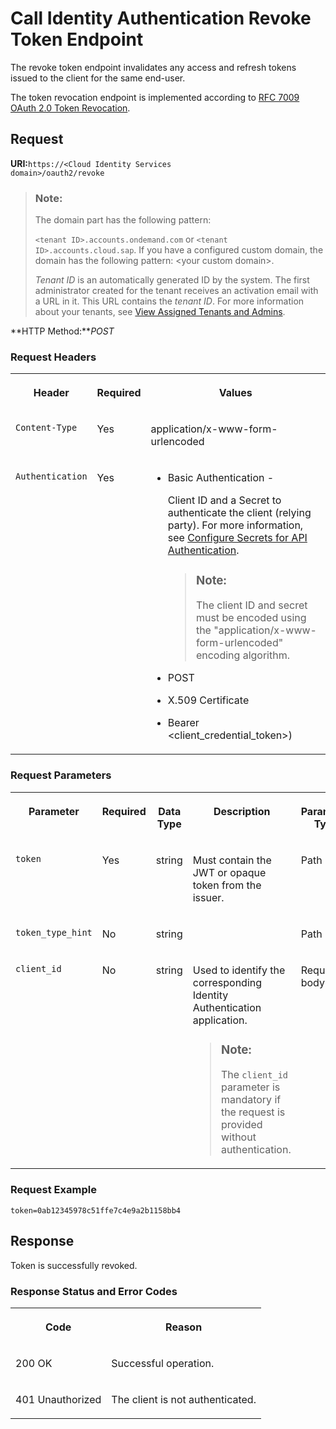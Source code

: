 <!-- loio3501e42ce4ee4e1bb53d6830dcd3854f -->

# Call Identity Authentication Revoke Token Endpoint

The revoke token endpoint invalidates any access and refresh tokens issued to the client for the same end-user.



The token revocation endpoint is implemented according to [RFC 7009 OAuth 2.0 Token Revocation](https://www.rfc-editor.org/rfc/rfc7009.html).



## **Request**

**URI:**<code>https://&lt;Cloud Identity Services domain&gt;/oauth2/revoke</code>

> ### Note:  
> The domain part has the following pattern:
> 
> `<tenant ID>.accounts.ondemand.com` or `<tenant ID>.accounts.cloud.sap`. If you have a configured custom domain, the domain has the following pattern: <your custom domain\>.
> 
> *Tenant ID* is an automatically generated ID by the system. The first administrator created for the tenant receives an activation email with a URL in it. This URL contains the *tenant ID*. For more information about your tenants, see [View Assigned Tenants and Admins](../view-assigned-tenants-and-admins-f56e6f2.md).

**HTTP Method:***POST*



### Request Headers


<table>
<tr>
<th valign="top">

Header

</th>
<th valign="top">

Required

</th>
<th valign="top">

Values

</th>
</tr>
<tr>
<td valign="top">

`Content-Type`

</td>
<td valign="top">

Yes

</td>
<td valign="top">

application/x-www-form-urlencoded

</td>
</tr>
<tr>
<td valign="top">

`Authentication`

</td>
<td valign="top">

Yes

</td>
<td valign="top">

-   Basic Authentication -

    Client ID and a Secret to authenticate the client \(relying party\). For more information, see [Configure Secrets for API Authentication](configure-secrets-for-api-authentication-5c3c35e.md).

    > ### Note:  
    > The client ID and secret must be encoded using the "application/x-www-form-urlencoded" encoding algorithm.

-   POST
-   X.509 Certificate
-   Bearer <client\_credential\_token\>\)



</td>
</tr>
</table>



### Request Parameters


<table>
<tr>
<th valign="top">

Parameter

</th>
<th valign="top">

Required

</th>
<th valign="top">

Data Type

</th>
<th valign="top">

Description

</th>
<th valign="top">

Parameter Type

</th>
</tr>
<tr>
<td valign="top">

`token`

</td>
<td valign="top">

Yes

</td>
<td valign="top">

string

</td>
<td valign="top">

Must contain the JWT or opaque token from the issuer.

</td>
<td valign="top">

Path

</td>
</tr>
<tr>
<td valign="top">

`token_type_hint`

</td>
<td valign="top">

No

</td>
<td valign="top">

string

</td>
<td valign="top">

 

</td>
<td valign="top">

Path

</td>
</tr>
<tr>
<td valign="top">

`client_id`

</td>
<td valign="top">

No

</td>
<td valign="top">

string

</td>
<td valign="top">

Used to identify the corresponding Identity Authentication application.

> ### Note:  
> The `client_id` parameter is mandatory if the request is provided without authentication.



</td>
<td valign="top">

Request body

</td>
</tr>
</table>



### Request Example

```
token=0ab12345978c51ffe7c4e9a2b1158bb4
```



## **Response**

Token is successfully revoked.



### Response Status and Error Codes


<table>
<tr>
<th valign="top">

Code

</th>
<th valign="top">

Reason

</th>
</tr>
<tr>
<td valign="top">

200 OK

</td>
<td valign="top">

Successful operation.

</td>
</tr>
<tr>
<td valign="top">

401 Unauthorized

</td>
<td valign="top">

The client is not authenticated.

</td>
</tr>
</table>



